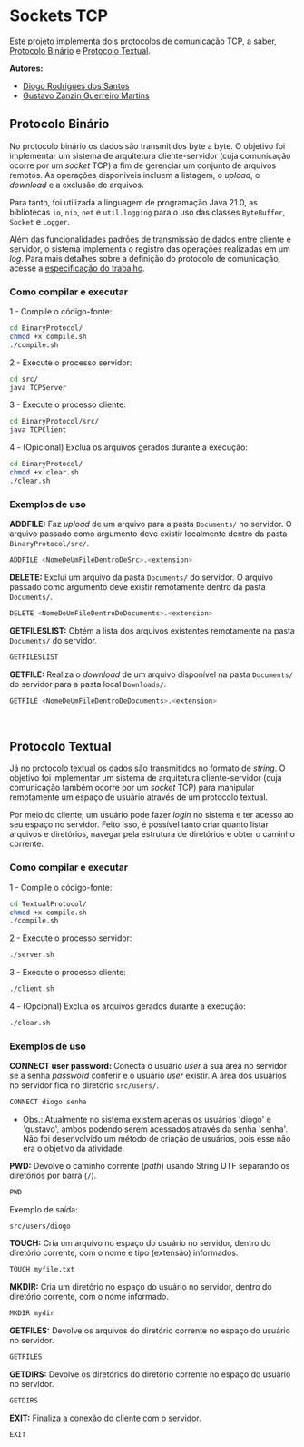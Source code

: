 # Sockets TCP

Este projeto implementa dois protocolos de comunicação TCP, a saber, [Protocolo Binário](README.md#protocolo-binário) e [Protocolo Textual](README.md#protocolo-textual).

**Autores:**

- [Diogo Rodrigues dos Santos](https://github.com/DiogoRodriguees)
- [Gustavo Zanzin Guerreiro Martins](https://github.com/GustavoMartinx)

## Protocolo Binário

No protocolo binário os dados são transmitidos byte a byte. O objetivo foi implementar um sistema de arquitetura cliente-servidor (cuja comunicação ocorre por um _socket_ TCP) a fim de gerenciar um conjunto de arquivos remotos. As operações disponíveis incluem a listagem, o _upload_, o _download_ e a exclusão de arquivos.

Para tanto, foi utilizada a linguagem de programação Java 21.0, as bibliotecas `io`, `nio`, `net` e `util.logging` para o uso das classes `ByteBuffer`, `Socket` e `Logger`.

Além das funcionalidades padrões de transmissão de dados entre cliente e servidor, o sistema implementa o registro das operações realizadas em um _log_. Para mais detalhes sobre a definição do protocolo de comunicação, acesse a [especificação do trabalho](https://github.com/GustavoMartinx/Distributed-Systems/blob/main/Projetos/SocketTCP/Especifica%C3%A7%C3%A3o-Lab01TCP.pdf).

### Como compilar e executar

1 - Compile o código-fonte:

```bash
cd BinaryProtocol/
chmod +x compile.sh
./compile.sh
```

2 - Execute o processo servidor:
```bash
cd src/
java TCPServer
```

3 - Execute o processo cliente:

```bash
cd BinaryProtocol/src/
java TCPClient
```

4 - (Opicional) Exclua os arquivos gerados durante a execução:

```bash
cd BinaryProtocol/
chmod +x clear.sh
./clear.sh
```


### Exemplos de uso

**ADDFILE:** Faz _upload_ de um arquivo para a pasta `Documents/` no servidor. O arquivo passado como argumento deve existir localmente dentro da pasta `BinaryProtocol/src/`.
```bash
ADDFILE <NomeDeUmFileDentroDeSrc>.<extension>
```

**DELETE:**  Exclui um arquivo da pasta `Documents/` do servidor. O arquivo passado como argumento deve existir remotamente dentro da pasta `Documents/`.
```bash
DELETE <NomeDeUmFileDentroDeDocuments>.<extension>
```


**GETFILESLIST:** Obtém a lista dos arquivos existentes remotamente na pasta `Documents/` do servidor.
```bash
GETFILESLIST
```

**GETFILE:** Realiza o _download_ de um arquivo disponível na pasta `Documents/` do servidor para a pasta local `Downloads/`.
```bash
GETFILE <NomeDeUmFileDentroDeDocuments>.<extension>
```

<br>

## Protocolo Textual

Já no protocolo textual os dados são transmitidos no formato de _string_. O objetivo foi implementar um sistema de arquitetura cliente-servidor (cuja comunicação também ocorre por um _socket_ TCP) para manipular remotamente um espaço de usuário através de um protocolo textual.

Por meio do cliente, um usuário pode fazer _login_ no sistema e ter acesso ao seu espaço no servidor. Feito isso, é possível tanto criar quanto listar arquivos e diretórios, navegar pela estrutura de diretórios e obter o caminho corrente.

### Como compilar e executar

1 - Compile o código-fonte:

```bash
cd TextualProtocol/
chmod +x compile.sh
./compile.sh
```

2 - Execute o processo servidor:

```bash
./server.sh
```

3 - Execute o processo cliente:

```bash
./client.sh
```

4 - (Opcional) Exclua os arquivos gerados durante a execução:

```bash
./clear.sh
```

### Exemplos de uso

**CONNECT user password:** Conecta o usuário _user_ a sua área no servidor se a senha _password_ conferir e o usuário _user_ existir. A área dos usuários no servidor fica no diretório ``src/users/``.
```bash
CONNECT diogo senha
```
- Obs.: Atualmente no sistema existem apenas os usuários 'diogo' e 'gustavo', ambos podendo serem acessados através da senha 'senha'. Não foi desenvolvido um método de criação de usuários, pois esse não era o objetivo da atividade.


**PWD:** Devolve o caminho corrente (_path_) usando String UTF separando os diretórios por barra (``/``).
```bash
PWD
```
Exemplo de saída:
```console
src/users/diogo
```

**TOUCH:** Cria um arquivo no espaço do usuário no servidor, dentro do diretório corrente, com o nome e tipo (extensão) informados.
```bash
TOUCH myfile.txt
```

**MKDIR:** Cria um diretório no espaço do usuário no servidor, dentro do diretório corrente, com o nome informado.
```bash
MKDIR mydir
```

**GETFILES:** Devolve os arquivos do diretório corrente no espaço do usuário no servidor.
```bash
GETFILES
```

**GETDIRS:** Devolve os diretórios do diretório corrente no espaço do usuário no servidor.
```bash
GETDIRS
```

**EXIT:** Finaliza a conexão do cliente com o servidor.
```bash
EXIT
```
